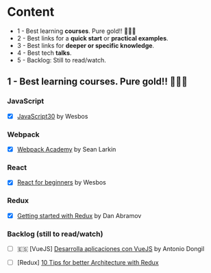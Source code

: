 # Content

- 1 - Best learning **courses**. Pure gold!! 🥇🥇🥇
- 2 - Best links for a **quick start** or **practical examples**.
- 3 - Best links for **deeper or specific knowledge**.
- 4 - Best tech **talks**.
- 5 - Backlog: Still to read/watch.


1 - Best learning **courses**. Pure gold!! 🥇🥇🥇
---

### JavaScript

- [x] [JavaScript30](https://javascript30.com/) by Wesbos

### Webpack

- [x] [Webpack Academy](https://webpack.academy/) by Sean Larkin

### React

- [x] [React for beginners](https://reactforbeginners.com/) by Wesbos

### Redux

- [x] [Getting started with Redux](https://egghead.io/courses/getting-started-with-redux) by Dan Abramov

### Backlog (still to read/watch)

- [ ] 🇪🇸 [VueJS] [Desarrolla aplicaciones con VueJS](https://www.gitbook.com/book/jdonsan/desarrolla-aplicaciones-con-vuejs/details) by Antonio Dongil

- [ ] [Redux] [10 Tips for better Architecture with Redux](https://medium.com/javascript-scene/10-tips-for-better-redux-architecture-69250425af44)
